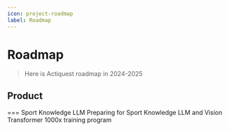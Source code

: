 ```yaml
---
icon: project-roadmap
label: Roadmap
---
```


# Roadmap

> Here is Actiquest roadmap in 2024-2025

## Product

=== Sport Knowledge LLM 
Preparing for Sport Knowledge LLM and Vision Transformer 1000x training program
